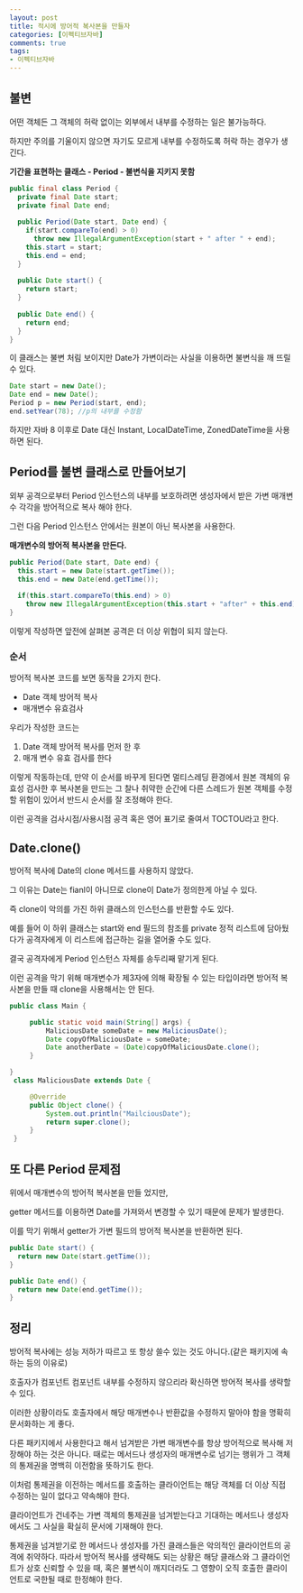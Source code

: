 ```yaml
---
layout: post
title: 적시에 방어적 복사본을 만들자
categories: [이펙티브자바]
comments: true 
tags:
- 이펙티브자바
---
```




## 불변

어떤 객체든 그 객체의 허락 없이는 외부에서 내부를 수정하는 일은 불가능하다.

하지만 주의를 기울이지 않으면 자기도 모르게 내부를 수정하도록 허락 하는 경우가 생긴다.

**기간을 표현하는 클래스 - Period - 불변식을 지키지 못함**

```java
public final class Period {
  private final Date start;
  private final Date end;
  
  public Period(Date start, Date end) {
    if(start.compareTo(end) > 0)
      throw new IllegalArgumentException(start + " after " + end);
    this.start = start;
    this.end = end;
  }
  
  public Date start() {
    return start;
  }
  
  public Date end() {
    return end;
  }
}
```

이 클래스는 불변 처림 보이지만 Date가 가변이라는 사실을 이용하면 불변식을 깨 뜨릴 수 있다. 

```java
Date start = new Date();
Date end = new Date();
Period p = new Period(start, end);
end.setYear(78); //p의 내부를 수정함
```

하지만 자바 8 이후로 Date 대신 Instant, LocalDateTime, ZonedDateTime을 사용하면 된다.



## Period를 불변 클래스로 만들어보기

외부 공격으로부터 Period 인스턴스의 내부를 보호하려면 생성자에서 받은 가변 매개변수 각각을 방어적으로 복사 해야 한다.

그런 다음 Period 인스턴스 안에서는 원본이 아닌 복사본을 사용한다.



**매개변수의 방어적 복사본을 만든다.**

```java
public Period(Date start, Date end) {
  this.start = new Date(start.getTime());
  this.end = new Date(end.getTime());
  
  if(this.start.compareTo(this.end) > 0)
    throw new IllegalArgumentException(this.start + "after" + this.end)
}
```



이렇게 작성하면 앞전에 살펴본 공격은 더 이상 위협이 되지 않는다.

###  순서

방어적 복사본 코드를 보면 동작을 2가지 한다.

- Date 객체 방어적 복사
- 매개변수 유효검사

우리가 작성한 코드는 

1. Date 객체 방어적 복사를 먼저 한 후
2. 매개 변수 유효 검사를 한다

이렇게 작동하는데, 만약 이 순서를 바꾸게 된다면 멀티스레딩 환경에서 원본 객체의 유효성 검사한 후 복사본을 만드는 그 찰나 취약한 순간에 다른 스레드가 원본 객체를 수정할 위험이 있어서 반드시 순서를 잘 조정해야 한다.

이런 공격을 검사시점/사용시점 공격 혹은 영어 표기로 줄여서 TOCTOU라고 한다.



## Date.clone()

방어적 복사에 Date의 clone 메서드를 사용하지 않았다.

그 이유는 Date는 fianl이 아니므로 clone이 Date가 정의한게 아닐 수 있다. 

즉 clone이 악의를 가진 하위 클래스의 인스턴스를 반환할 수도 있다.

예를 들어 이 하위 클래스는 start와 end 필드의 참조를 private 정적 리스트에 담아뒀다가 공격자에게 이 리스트에 접근하는 길을 열어줄 수도 있다.

결국 공격자에게 Period 인스턴스 자체를 송두리째 맡기게 된다.

이런 공격을 막기 위해 매개변수가 제3자에 의해 확장될 수 있는 타입이라면 방어적 복사본을 만들 때 clone을 사용해서는 안 된다.

```java
public class Main {

     public static void main(String[] args) {
         MaliciousDate someDate = new MaliciousDate();
         Date copyOfMaliciousDate = someDate;
         Date anotherDate = (Date)copyOfMaliciousDate.clone();
     }

}
 class MaliciousDate extends Date {

     @Override
     public Object clone() {
         System.out.println("MailciousDate");
         return super.clone();
     }
 }
```



## 또 다른 Period 문제점

위에서 매개변수의 방어적 복사본을 만들 었지만,

getter 메서드를 이용하면 Date를 가져와서 변경할 수 있기 때문에 문제가 발생한다.

이를 막기 위해서 getter가 가변 필드의 방어적 복사본을 반환하면 된다.

```java
public Date start() {
  return new Date(start.getTime()); 
}

public Date end() {
  return new Date(end.getTime());
}
```



## 정리

방어적 복사에는 성능 저하가 따르고 또 항상 쓸수 있는 것도 아니다.(같은 패키지에 속하는 등의 이유로) 

호출자가 컴포넌트 컴포넌트 내부를 수정하지 않으리라 확신하면 방어적 복사를 생략할 수 있다. 

이러한 상황이라도 호출자에서 해당 매개변수나 반환값을 수정하지 말아야 함을 명확히 문서화하는 게 좋다.

다른 패키지에서 사용한다고 해서 넘겨받은 가변 매개변수를 항상 방어적으로 복사해 저장해야 하는 것은 아니다. 때로는 메서드나 생성자의 매개변수로 넘기는 행위가 그 객체의 통제권을 명백히 이전함을 뜻하기도 한다.

이처럼 통제권을 이전하는 메서드를 호출하는 클라이언트는 해당 객체를 더 이상 직접 수정하는 일이 없다고 약속해야 한다.

클라이언트가 건네주는 가변 객체의 통제권을 넘겨받는다고 기대하는 메서드나 생성자에서도 그 사실을 확실히 문서에 기재해야 한다. 

통제권을 넘겨받기로 한 메서드나 생성자를 가진 클래스들은 악의적인 클라이언트의 공격에 취약하다. 따라서 방어적 복사를 생략해도 되는 상황은 해당 클래스와 그 클라이언트가 상호 신뢰할 수 있을 때, 혹은 불변식이 깨지더라도 그 영향이 오직 호출한 클라이언트로 국한될 때로 한정해야 한다.

